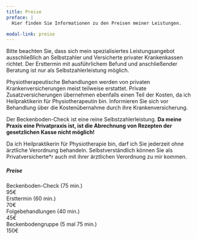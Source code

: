 ```yaml
---
title: Preise
preface: |
  Hier finden Sie Informationen zu den Preisen meiner Leistungen.

modal-link: preise
---
```


Bitte beachten Sie, dass sich mein spezialisiertes Leistungsangebot ausschließlich an Selbstzahler und Versicherte privater Krankenkassen richtet.
Der Ersttermin mit ausführlichem Befund und anschließender Beratung ist nur als Selbstzahlerleistung möglich.

Physiotherapeutische Behandlungen werden von privaten Krankenversicherungen meist teilweise erstattet.
Private Zusatzversicherungen übernehmen ebenfalls einen Teil der Kosten, da ich Heilpraktikerin für Physiotherapeutin bin.
Informieren Sie sich vor Behandlung über die Kostenübernahme durch ihre Krankenversicherung.

Der Beckenboden-Check ist eine reine Selbstzahlerleistung.
**Da meine Praxis eine Privatpraxis ist, ist die Abrechnung von Rezepten der gesetzlichen Kasse nicht möglich!**

Da ich Heilpraktikerin für Physiotherapie bin, darf ich Sie jederzeit ohne ärztliche Verordnung behandeln.
Selbstverständlich können Sie als Privatversicherte\*r auch mit ihrer ärztlichen Verordnung zu mir kommen.

<div class="row border-top pt-3">
  <h5>Preise</h5>
  <div class="row justify-content-between pb-1">
    <div class="col-auto">Beckenboden-Check (75 min.)</div>
    <div class="col-auto">95€</div>
  </div>
  <div class="row justify-content-between pb-1">
    <div class="col-auto">Ersttermin (60 min.)</div>
    <div class="col-auto">70€</div>
  </div>
  <div class="row justify-content-between pb-1">
    <div class="col-auto">Folgebehandlungen (40 min.)</div>
    <div class="col-auto">45€</div>
  </div>
  <div class="row justify-content-between pb-1">
    <div class="col-auto">Beckenbodengruppe (5 mal 75 min.)</div>
    <div class="col-auto">150€</div>
  </div>
</div>
